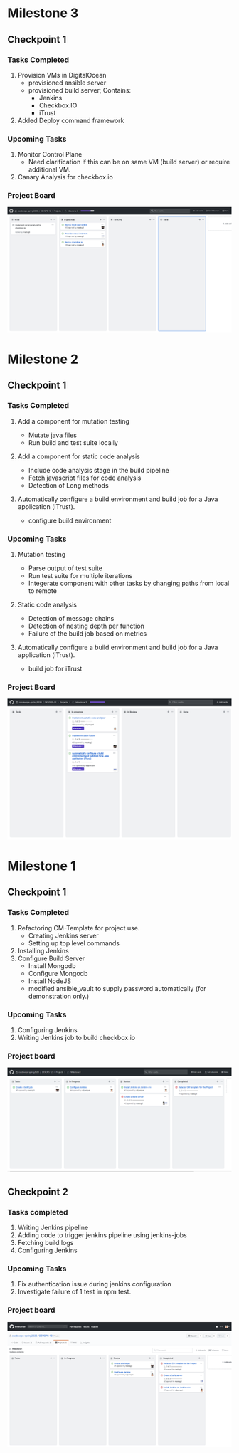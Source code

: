 # Milestone 3

## Checkpoint 1

### Tasks Completed
1. Provision VMs in DigitalOcean
    - provisioned ansible server
    - provisioned build server; Contains:
        - Jenkins
        - Checkbox.IO
        - iTrust
2. Added Deploy command framework


### Upcoming Tasks
1. Monitor Control Plane
    - Need clarification if this can be on same VM (build server) or require additional VM.
2. Canary Analysis for checkbox.io    

### Project Board

![](images/M3CHCKPT.png)

# Milestone 2

## Checkpoint 1

### Tasks Completed

1. Add a component for mutation testing
    - Mutate java files
    - Run build and test suite locally

2. Add a component for static code analysis
    - Include code analysis stage in the build pipeline
    - Fetch javascript files for code analysis
    - Detection of Long methods

3. Automatically configure a build environment and build job for a Java application (iTrust).
    - configure build environment    
    
### Upcoming Tasks

1. Mutation testing
    - Parse output of test suite
    - Run test suite for multiple iterations
    - Integerate component with other tasks by changing paths from local to remote

2. Static code analysis
    - Detection of message chains
    - Detection of nesting depth per function
    - Failure of the build job based on metrics

3. Automatically configure a build environment and build job for a Java application (iTrust).    
    - build job for iTrust 
    
### Project Board

![](images/M_2_Checkpoint.png)

# Milestone 1

## Checkpoint 1 

### Tasks Completed 

1. Refactoring CM-Template for project use.
    - Creating Jenkins server
    - Setting up top level commands
2. Installing Jenkins
3. Configure Build Server
    - Install Mongodb
    - Configure Mongodb
    - Install NodeJS
    - modified ansible_vault to supply password automatically (for demonstration only.)


### Upcoming Tasks

1. Configuring Jenkins
2. Writing Jenkins job to build checkbox.io
 
### Project board

![](images/Checkpoint1.png)

## Checkpoint 2

### Tasks completed

1. Writing Jenkins pipeline
2. Adding code to trigger jenkins pipeline using jenkins-jobs
3. Fetching build logs
4. Configuring Jenkins

### Upcoming Tasks

1. Fix authentication issue during jenkins configuration
2. Investigate failure of 1 test in npm test.

### Project board

![](images/Checkpoint2.png)
